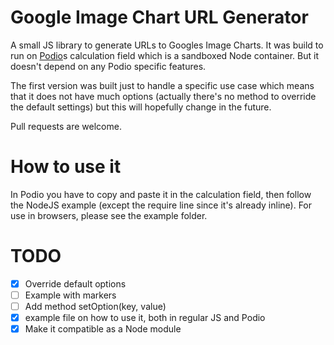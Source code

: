 # Google Image Chart URL Generator

A small JS library to generate URLs to Googles Image Charts. It was build to run on [Podio](http://podio.com)s calculation field which is a sandboxed Node container. But it doesn't depend on any Podio specific features.

The first version was built just to handle a specific use case which means that it does not have much options (actually there's no method to override the default settings) but this will hopefully change in the future.

Pull requests are welcome.

# How to use it
In Podio you have to copy and paste it in the calculation field, then follow the NodeJS example (except the require line since it's already inline). For use in browsers, please see the example folder.

# TODO
 - [x] Override default options
 - [ ] Example with markers
 - [ ] Add method setOption(key, value)
 - [x] example file on how to use it, both in regular JS and Podio
 - [x] Make it compatible as a Node module